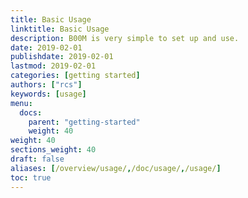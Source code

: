 ```yaml
---
title: Basic Usage
linktitle: Basic Usage
description: B00M is very simple to set up and use.
date: 2019-02-01
publishdate: 2019-02-01
lastmod: 2019-02-01
categories: [getting started]
authors: ["rcs"]
keywords: [usage]
menu:
  docs:
    parent: "getting-started"
    weight: 40
weight: 40
sections_weight: 40
draft: false
aliases: [/overview/usage/,/doc/usage/,/usage/]
toc: true
---
```





